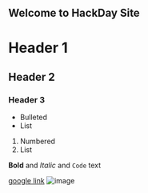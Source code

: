 ## Welcome to HackDay Site





# Header 1
## Header 2
### Header 3

- Bulleted
- List

1. Numbered
2. List

**Bold** and _Italic_ and `Code` text 



[google link](https://google.com/)
![image](https://www.imagejournal.org/wp-content/uploads/bb-plugin/cache/23466317216_b99485ba14_o-panorama.jpg)

